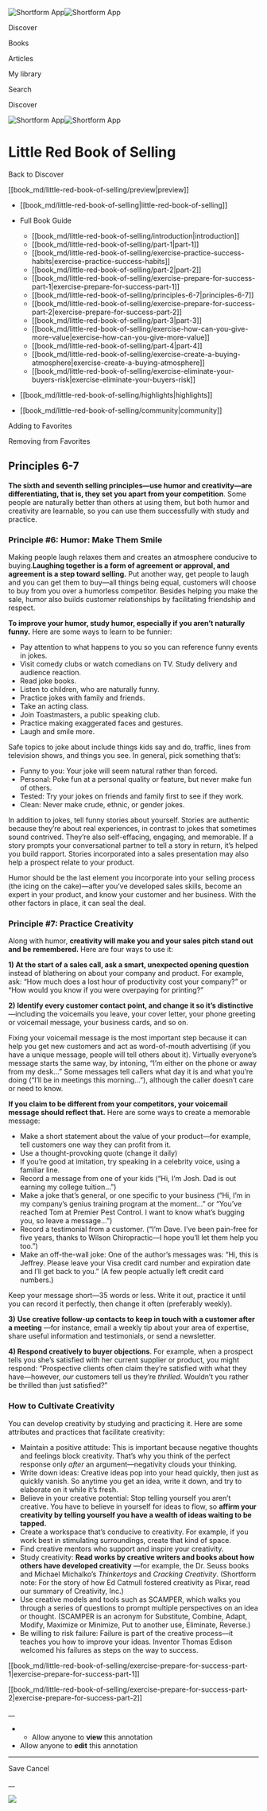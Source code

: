 ![Shortform App](/img/logo.36a2399e.svg)![Shortform App](/img/logo-dark.70c1b072.svg)

Discover

Books

Articles

My library

Search

Discover

![Shortform App](/img/logo.36a2399e.svg)![Shortform App](/img/logo-dark.70c1b072.svg)

# Little Red Book of Selling

Back to Discover

[[book_md/little-red-book-of-selling/preview|preview]]

  * [[book_md/little-red-book-of-selling|little-red-book-of-selling]]
  * Full Book Guide

    * [[book_md/little-red-book-of-selling/introduction|introduction]]
    * [[book_md/little-red-book-of-selling/part-1|part-1]]
    * [[book_md/little-red-book-of-selling/exercise-practice-success-habits|exercise-practice-success-habits]]
    * [[book_md/little-red-book-of-selling/part-2|part-2]]
    * [[book_md/little-red-book-of-selling/exercise-prepare-for-success-part-1|exercise-prepare-for-success-part-1]]
    * [[book_md/little-red-book-of-selling/principles-6-7|principles-6-7]]
    * [[book_md/little-red-book-of-selling/exercise-prepare-for-success-part-2|exercise-prepare-for-success-part-2]]
    * [[book_md/little-red-book-of-selling/part-3|part-3]]
    * [[book_md/little-red-book-of-selling/exercise-how-can-you-give-more-value|exercise-how-can-you-give-more-value]]
    * [[book_md/little-red-book-of-selling/part-4|part-4]]
    * [[book_md/little-red-book-of-selling/exercise-create-a-buying-atmosphere|exercise-create-a-buying-atmosphere]]
    * [[book_md/little-red-book-of-selling/exercise-eliminate-your-buyers-risk|exercise-eliminate-your-buyers-risk]]
  * [[book_md/little-red-book-of-selling/highlights|highlights]]
  * [[book_md/little-red-book-of-selling/community|community]]



Adding to Favorites 

Removing from Favorites 

## Principles 6-7

**The sixth and seventh selling principles—use humor and creativity—are differentiating, that is, they set you apart from your competition**. Some people are naturally better than others at using them, but both humor and creativity are learnable, so you can use them successfully with study and practice.

### Principle #6: Humor: Make Them Smile

Making people laugh relaxes them and creates an atmosphere conducive to buying.**Laughing together is a form of agreement or approval, and agreement is a step toward selling.** Put another way, get people to laugh and you can get them to buy—all things being equal, customers will choose to buy from you over a humorless competitor. Besides helping you make the sale, humor also builds customer relationships by facilitating friendship and respect.

**To improve your humor, study humor, especially if you aren’t naturally funny.** Here are some ways to learn to be funnier:

  * Pay attention to what happens to you so you can reference funny events in jokes.
  * Visit comedy clubs or watch comedians on TV. Study delivery and audience reaction.
  * Read joke books.
  * Listen to children, who are naturally funny.
  * Practice jokes with family and friends.
  * Take an acting class.
  * Join Toastmasters, a public speaking club.
  * Practice making exaggerated faces and gestures.
  * Laugh and smile more.



Safe topics to joke about include things kids say and do, traffic, lines from television shows, and things you see. In general, pick something that’s:

  * Funny to you: Your joke will seem natural rather than forced.
  * Personal: Poke fun at a personal quality or feature, but never make fun of others.
  * Tested: Try your jokes on friends and family first to see if they work.
  * Clean: Never make crude, ethnic, or gender jokes.



In addition to jokes, tell funny stories about yourself. Stories are authentic because they’re about real experiences, in contrast to jokes that sometimes sound contrived. They’re also self-effacing, engaging, and memorable. If a story prompts your conversational partner to tell a story in return, it’s helped you build rapport. Stories incorporated into a sales presentation may also help a prospect relate to your product.

Humor should be the last element you incorporate into your selling process (the icing on the cake)—after you’ve developed sales skills, become an expert in your product, and know your customer and her business. With the other factors in place, it can seal the deal.

### Principle #7: Practice Creativity

Along with humor, **creativity will make you and your sales pitch stand out and be remembered.** Here are four ways to use it:

**1) At the start of a sales call, ask a smart, unexpected opening question** instead of blathering on about your company and product. For example, ask: “How much does a lost hour of productivity cost your company?” or “How would you know if you were overpaying for printing?”

**2) Identify every customer contact point, and change it so it’s distinctive** —including the voicemails you leave, your cover letter, your phone greeting or voicemail message, your business cards, and so on.

Fixing your voicemail message is the most important step because it can help you get new customers and act as word-of-mouth advertising (if you have a unique message, people will tell others about it). Virtually everyone’s message starts the same way, by intoning, “I’m either on the phone or away from my desk…” Some messages tell callers what day it is and what you’re doing (“I’ll be in meetings this morning…”), although the caller doesn’t care or need to know.

**If you claim to be different from your competitors, your voicemail message should reflect that.** Here are some ways to create a memorable message:

  * Make a short statement about the value of your product—for example, tell customers one way they can profit from it.
  * Use a thought-provoking quote (change it daily)
  * If you’re good at imitation, try speaking in a celebrity voice, using a familiar line.
  * Record a message from one of your kids (“Hi, I’m Josh. Dad is out earning my college tuition…”)
  * Make a joke that’s general, or one specific to your business (“Hi, I’m in my company’s genius training program at the moment…” or “You’ve reached Tom at Premier Pest Control. I want to know what’s bugging you, so leave a message...”)
  * Record a testimonial from a customer. (“I’m Dave. I’ve been pain-free for five years, thanks to Wilson Chiropractic—I hope you’ll let them help you too.”)
  * Make an off-the-wall joke: One of the author’s messages was: “Hi, this is Jeffrey. Please leave your Visa credit card number and expiration date and I’ll get back to you.” (A few people actually left credit card numbers.)



Keep your message short—35 words or less. Write it out, practice it until you can record it perfectly, then change it often (preferably weekly).

**3)** **Use creative follow-up contacts to keep in touch with a customer after a meeting** —for instance, email a weekly tip about your area of expertise, share useful information and testimonials, or send a newsletter.

**4) Respond creatively to buyer objections**. For example, when a prospect tells you she’s satisfied with her current supplier or product, you might respond: “Prospective clients often claim they’re satisfied with what they have—however, _our_ customers tell us they’re _thrilled_. Wouldn’t you rather be thrilled than just satisfied?”

### How to Cultivate Creativity

You can develop creativity by studying and practicing it. Here are some attributes and practices that facilitate creativity:

  * Maintain a positive attitude: This is important because negative thoughts and feelings block creativity. That’s why you think of the perfect response only _after_ an argument—negativity clouds your thinking.
  * Write down ideas: Creative ideas pop into your head quickly, then just as quickly vanish. So anytime you get an idea, write it down, and try to elaborate on it while it’s fresh.
  * Believe in your creative potential: Stop telling yourself you aren’t creative. You have to believe in yourself for ideas to flow, so **affirm your creativity by telling yourself you have a wealth of ideas waiting to be tapped.**
  * Create a workspace that’s conducive to creativity. For example, if you work best in stimulating surroundings, create that kind of space.
  * Find creative mentors who support and inspire your creativity.
  * Study creativity: **Read works by creative writers and books about how others have developed creativity** —for example, the Dr. Seuss books and Michael Michalko’s _Thinkertoys_ and _Cracking Creativity_. (Shortform note: For the story of how Ed Catmull fostered creativity as Pixar, read our summary of Creativity, Inc.)
  * Use creative models and tools such as SCAMPER, which walks you through a series of questions to prompt multiple perspectives on an idea or thought. (SCAMPER is an acronym for Substitute, Combine, Adapt, Modify, Maximize or Minimize, Put to another use, Eliminate, Reverse.)
  * Be willing to risk failure: Failure is part of the creative process—it teaches you how to improve your ideas. Inventor Thomas Edison welcomed his failures as steps on the way to success.



[[book_md/little-red-book-of-selling/exercise-prepare-for-success-part-1|exercise-prepare-for-success-part-1]]

[[book_md/little-red-book-of-selling/exercise-prepare-for-success-part-2|exercise-prepare-for-success-part-2]]

__

  *   * Allow anyone to **view** this annotation
  * Allow anyone to **edit** this annotation



* * *

Save Cancel

__




![](https://bat.bing.com/action/0?ti=56018282&Ver=2&mid=cefb7400-4257-4231-89eb-fb632abb06c2&sid=f30c5e70639211ee87d33f0876d93783&vid=f30c9700639211eeb3a75d830392c94f&vids=0&msclkid=N&pi=0&lg=en-US&sw=800&sh=600&sc=24&nwd=1&tl=Shortform%20%7C%20Little%20Red%20Book%20of%20Selling&p=https%3A%2F%2Fwww.shortform.com%2Fapp%2Fbook%2Flittle-red-book-of-selling%2Fprinciples-6-7&r=&lt=577&evt=pageLoad&sv=1&rn=854426)
